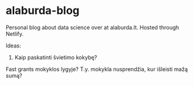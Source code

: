 # alaburda-blog
Personal blog about data science over at alaburda.lt. Hosted through Netlify.

Ideas:

1. Kaip paskatinti švietimo kokybę?

Fast grants mokyklos lygyje? T.y. mokykla nusprendžia, kur išleisti mažą sumą?

